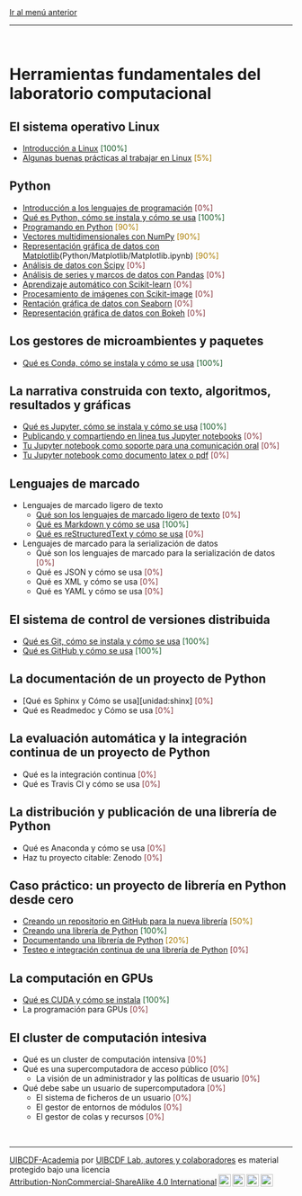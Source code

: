 <div style='text-align: left;'> <a href="../README.md#Herramientas-fundamentales-del-laboratorio-computacional">Ir al menú anterior</a> </div>

-----

<br />

# Herramientas fundamentales del laboratorio computacional

## El sistema operativo Linux

- [Introducción a Linux][unidad:linux_linux] <span style="color:#185927">[100%]</span>
- [Algunas buenas prácticas al trabajar en Linux][unidad:linux_buenas_practicas] <span style="color:#aa7d00">[5%]</span>

## Python

- [Introducción a los lenguajes de programación][unidad:python_lenguajes] <span style="color:#823138">[0%]</span>
- [Qué es Python, cómo se instala y cómo se usa][unidad:python_python] <span style="color:#185927">[100%]</span>
- [Programando en Python][unidad:python_programando] <span style="color:#aa7d00">[90%]</span>
- [Vectores multidimensionales con NumPy][unidad:python_numpy] <span style="color:#aa7d00">[90%]</span>
- [Representación gráfica de datos con Matplotlib][unidad:python_matplotlib](Python/Matplotlib/Matplotlib.ipynb) <span style="color:#aa7d00">[90%]</span>
- [Análisis de datos con Scipy][unidad:python_scipy] <span style="color:#823138">[0%]</span>
- [Análisis de series y marcos de datos con Pandas][unidad:python_pandas] <span style="color:#823138">[0%]</span>
- [Aprendizaje automático con Scikit-learn][unidad:python_scikit_learn] <span style="color:#823138">[0%]</span>
- [Procesamiento de imágenes con Scikit-image][unidad:python_scikit_image] <span style="color:#823138">[0%]</span>
- [Rentación gráfica de datos con Seaborn][unidad:python_seaborn] <span style="color:#823138">[0%]</span>
- [Representación gráfica de datos con Bokeh][unidad:python_bokeh] <span style="color:#823138">[0%]</span>

## Los gestores de microambientes y paquetes

- [Qué es Conda, cómo se instala y cómo se usa][unidad:conda_conda] <span style="color:#185927">[100%]</span>

## La narrativa construida con texto, algoritmos, resultados y gráficas

- [Qué es Jupyter, cómo se instala y cómo se usa][unidad:jupyter_jupyter] <span style="color:#185927">[100%]</span>
- [Publicando y compartiendo en linea tus Jupyter notebooks][unidad:jupyter_servidores] <span style="color:#823138">[0%]</span>
- [Tu Jupyter notebook como soporte para una comunicación oral][unidad:jupyter_a_slides] <span style="color:#823138">[0%]</span>
- [Tu Jupyter notebook como documento latex o pdf][unidad:jupyter_a_documento] <span style="color:#823138">[0%]</span>

## Lenguajes de marcado

- Lenguajes de marcado ligero de texto
   - [Qué son los lenguajes de marcado ligero de texto][unidad:marcado_texto_que_es] <span style="color:#823138">[0%]</span>
   - [Qué es Markdown y cómo se usa][unidad:marcado_texto_markdown] <span style="color:#185927">[100%]</span>
   - [Qué es reStructuredText y cómo se usa][unidad:marcado_texto_restructuredtext] <span style="color:#823138">[0%]</span>
- Lenguajes de marcado para la serialización de datos
   - Qué son los lenguajes de marcado para la serialización de datos <span style="color:#823138">[0%]</span>
   - Qué es JSON y cómo se usa <span style="color:#823138">[0%]</span>
   - Qué es XML y cómo se usa <span style="color:#823138">[0%]</span>
   - Qué es YAML y cómo se usa <span style="color:#823138">[0%]</span>

## El sistema de control de versiones distribuida

- [Qué es Git, cómo se instala y cómo se usa][unidad:git] <span style="color:#185927">[100%]</span>
- [Qué es GitHub y cómo se usa][unidad:github] <span style="color:#185927">[100%]</span>

## La documentación de un proyecto de Python

- [Qué es Sphinx y Cómo se usa][unidad:shinx] <span style="color:#823138">[0%]</span>
- Qué es Readmedoc y Cómo se usa <span style="color:#823138">[0%]</span>

## La evaluación automática y la integración continua de un proyecto de Python

- Qué es la integración continua <span style="color:#823138">[0%]</span>
- Qué es Travis CI y cómo se usa <span style="color:#823138">[0%]</span>

## La distribución y publicación de una librería de Python

- Qué es Anaconda y cómo se usa <span style="color:#823138">[0%]</span>
- Haz tu proyecto citable: Zenodo <span style="color:#823138">[0%]</span>

## Caso práctico: un proyecto de librería en Python desde cero

- [Creando un repositorio en GitHub para la nueva librería][unidad:libreria_repositorio] <span style="color:#aa7d00">[50%]</span>
- [Creando una librería de Python][unidad:libreria_implementando] <span style="color:#185927">[100%]</span>
- [Documentando una librería de Python][unidad:libreria_documentando] <span style="color:#aa7d00">[20%]</span>
- [Testeo e integración continua de una librería de Python][unidad:libreria_testeo] <span style="color:#823138">[0%]</span>

## La computación en GPUs

- [Qué es CUDA y cómo se instala][unidad:cuda] <span style="color:#185927">[100%]</span>
- La programación para GPUs <span style="color:#823138">[0%]</span>

## El cluster de computación intesiva

- Qué es un cluster de computación intensiva <span style="color:#823138">[0%]</span>
- Qué es una supercomputadora de acceso público <span style="color:#823138">[0%]</span>
   - La visión de un administrador y las políticas de usuario <span style="color:#823138">[0%]</span>
- Qué debe sabe un usuario de supercomputadora <span style="color:#823138">[0%]</span>
   - El sistema de ficheros de un usuario <span style="color:#823138">[0%]</span>
   - El gestor de entornos de módulos <span style="color:#823138">[0%]</span>
   - El gestor de colas y recursos <span style="color:#823138">[0%]</span>

<br />

-------
<p xmlns:cc="http://creativecommons.org/ns#" xmlns:dct="http://purl.org/dc/terms/"><a property="dct:title" rel="cc:attributionURL" href="https://github.com/uibcdf/Academia">UIBCDF-Academia</a> por <a rel="cc:attributionURL dct:creator" property="cc:attributionName" href="https://github.com/uibcdf/Academia/graphs/contributors">UIBCDF Lab, autores y colaboradores</a> es material protegido bajo una licencia <a href="http://creativecommons.org/licenses/by-nc-sa/4.0/deed.es?ref=chooser-v1" target="_blank" rel="license noopener noreferrer" style="display:inline-block;">Attribution-NonCommercial-ShareAlike 4.0 International<img style="height:22px!important;margin-left:3px;vertical-align:text-bottom;" src="https://mirrors.creativecommons.org/presskit/icons/cc.svg?ref=chooser-v1"><img style="height:22px!important;margin-left:3px;vertical-align:text-bottom;" src="https://mirrors.creativecommons.org/presskit/icons/by.svg?ref=chooser-v1"><img style="height:22px!important;margin-left:3px;vertical-align:text-bottom;" src="https://mirrors.creativecommons.org/presskit/icons/nc.svg?ref=chooser-v1"><img style="height:22px!important;margin-left:3px;vertical-align:text-bottom;" src="https://mirrors.creativecommons.org/presskit/icons/sa.svg?ref=chooser-v1"></a></p>

[unidad:linux_linux]: Linux/Linux/Linux.md
[unidad:linux_buenas_practicas]: Linux/Buenas_practicas/Buenas_practicas.md
[unidad:python_lenguajes]: Python/Lenguajes/Lenguajes.md
[unidad:python_python]: Python/Python/Python.md
[unidad:python_programando]: Python/Programando/Programando.ipynb
[unidad:python_numpy]: Python/NumPy/NumPy.ipynb
[unidad:python_matplotlib]: Python/Matplotlib/Matplotlib.ipynb
[unidad:python_scipy]: Python/SciPy/SciPy.ipynb
[unidad:python_pandas]: Python/Pandas/Pandas.ipynb
[unidad:python_scikit_learn]: Python/Scikit-learn/Scikit-learn.ipynb
[unidad:python_scikit_image]: Python/Scikit-image/Scikit-image.ipynb
[unidad:python_seaborn]: Python/Seaborn/Seaborn.ipynb
[unidad:python_bokeh]: Python/Bokeh/Bokeh.ipynb
[unidad:conda_conda]: Gestores_ambientes/Conda/Conda.md
[unidad:jupyter_jupyter]: Jupyter/Jupyter/Jupyter.md
[unidad:jupyter_servidores]: Jupyter/Servidores/Servidores.md
[unidad:jupyter_a_slides]: Jupyter/A_slides/A_slides.md
[unidad:jupyter_a_documento]: Jupyter/A_documento/A_documento.md
[unidad:marcado_texto_que_es]: Lenguajes_marcado/De_texto/Que_es/Que_es.md
[unidad:marcado_texto_markdown]: Lenguajes_marcado/De_texto/Markdown/Markdown.md
[unidad:marcado_texto_restructuredtext]: Lenguajes_marcado/De_texto/reStructuredText/reStructuredText.md
[unidad:github]: Control_versiones/GitHub/GitHub.md
[unidad:git]: Control_versiones/Git/Git.md
[unidad:sphinx]: Documentacion/Sphinx/Sphinx.md
[unidad:libreria_repositorio]: Libreria/Repositorio/Repositorio.md
[unidad:libreria_implementando]: Libreria/Implementando/Implementando.md
[unidad:libreria_documentando]: Libreria/Documentando/Documentando.md
[unidad:libreria_testeo]: Libreria/Testeo/Testeo.md
[unidad:cuda]: GPU/CUDA/CUDA.md


